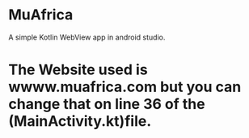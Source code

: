 # MuAfrica
A simple Kotlin WebView app in android studio.
# The Website used is wwww.muafrica.com but you can change that on line 36 of the (MainActivity.kt)file.
